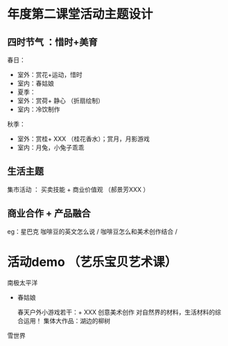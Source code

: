 # 年度第二课堂活动主题设计

## 四时节气 ：惜时+美育

春日：
- 室外：赏花+运动，惜时  
- 室内：春姑娘 
- 夏季：
- 室外：赏荷+ 静心 （折扇绘制）
- 室内：冷饮制作 

秋季：
- 室外：赏桂+ XXX  （桂花香水）；赏月，月影游戏
- 室内：月兔，小兔子乖乖



## 生活主题  
集市活动 ： 买卖技能 + 商业价值观  （郝景芳XXX ）


## 商业合作 + 产品融合  

eg：星巴克 咖啡豆的英文怎么说 / 咖啡豆怎么和美术创作结合 /




# 活动demo （艺乐宝贝艺术课）

南极太平洋  

- 春姑娘 

  春天户外小游戏若干：+ XXX
  创意美术创作 对自然界的材料，生活材料的综合运用！
  集体大作品：湖边的柳树   

雪世界  
